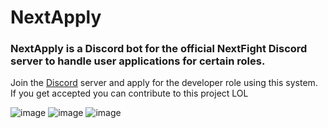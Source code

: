# NextApply

### NextApply is a Discord bot for the official NextFight Discord server to handle user applications for certain roles.

Join the [Discord](https://discord.gg/ZXvGT8uMD3) server and apply for the developer role using this system.
If you get accepted you can contribute to this project LOL


![image](https://cdn.discordapp.com/attachments/1052241511795937381/1117774875977863178/image.png)
![image](https://media.discordapp.net/attachments/1052241511795937381/1118186496357310494/image.png?width=657&height=670)
![image](https://media.discordapp.net/attachments/1052241511795937381/1118186477428428870/image.png?width=857&height=458)


